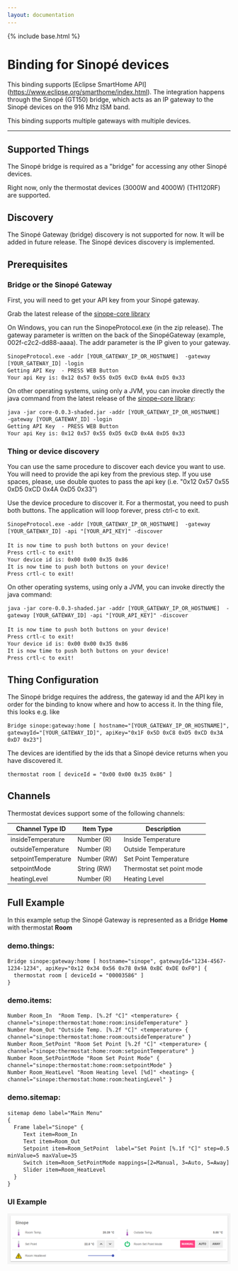 ```yaml
---
layout: documentation
---
```


{% include base.html %}

# Binding for Sinopé devices

This binding supports [Eclipse SmartHome API] (<https://www.eclipse.org/smarthome/index.html>).
The integration happens through the Sinopé (GT150) bridge, which acts as an IP gateway to the Sinopé devices on the 916 Mhz ISM band.

This binding supports multiple gateways with multiple devices.

---

## Supported Things

The Sinopé bridge is required as a "bridge" for accessing any other Sinopé devices.

Right now, only the thermostat devices (3000W and 4000W) (TH1120RF) are supported.

## Discovery

The Sinopé Gateway (bridge) discovery is not supported for now. It will be added in future release.
The Sinopé devices discovery is implemented. 

## Prerequisites

### Bridge or the Sinopé Gateway 
First, you will need to get your API key from your Sinopé gateway.

Grab the latest release of the [sinope-core library](<https://github.com/chaton78/sinope-core/releases>)

On Windows, you can run the SinopeProtocol.exe (in the zip release). 
The gateway parameter is written on the back of the SinopéGateway (example, 002f-c2c2-dd88-aaaa). 
The addr parameter is the IP given to your gateway.

```
SinopeProtocol.exe -addr [YOUR_GATEWAY_IP_OR_HOSTNAME]  -gateway [YOUR_GATEWAY_ID] -login
Getting API Key  - PRESS WEB Button
Your api Key is: 0x12 0x57 0x55 0xD5 0xCD 0x4A 0xD5 0x33

```
 On other operating systems, using only a JVM, you can invoke directly the java command from the latest release of the [sinope-core library](<https://github.com/chaton78/sinope-core/releases>):
 
```
java -jar core-0.0.3-shaded.jar -addr [YOUR_GATEWAY_IP_OR_HOSTNAME]   -gateway [YOUR_GATEWAY_ID] -login
Getting API Key  - PRESS WEB Button
Your api Key is: 0x12 0x57 0x55 0xD5 0xCD 0x4A 0xD5 0x33

```
### Thing or device discovery

You can use the same procedure to discover each device you want to use. 
You will need to provide the api key from the previous step. 
If you use spaces, please, use double quotes to pass the api key (i.e. "0x12 0x57 0x55 0xD5 0xCD 0x4A 0xD5 0x33") 

Use the device procedure to discover it. 
For a thermostat, you need to push both buttons. 
The application will loop forever, press ctrl-c to exit.

```
SinopeProtocol.exe -addr [YOUR_GATEWAY_IP_OR_HOSTNAME]  -gateway [YOUR_GATEWAY_ID] -api "[YOUR_API_KEY]" -discover

It is now time to push both buttons on your device!
Press crtl-c to exit!
Your device id is: 0x00 0x00 0x35 0x86
It is now time to push both buttons on your device!
Press crtl-c to exit!
```
On other operating systems, using only a JVM, you can invoke directly the java command:

```
java -jar core-0.0.3-shaded.jar -addr [YOUR_GATEWAY_IP_OR_HOSTNAME]  -gateway [YOUR_GATEWAY_ID] -api "[YOUR_API_KEY]" -discover

It is now time to push both buttons on your device!
Press crtl-c to exit!
Your device id is: 0x00 0x00 0x35 0x86
It is now time to push both buttons on your device!
Press crtl-c to exit!
```
## Thing Configuration

The Sinopé bridge requires the address, the gateway id and the API key in order for the binding to know where and how to access it.
In the thing file, this looks e.g. like

```
Bridge sinope:gateway:home [ hostname="[YOUR_GATEWAY_IP_OR_HOSTNAME]", gatewayId="[YOUR_GATEWAY_ID]", apiKey="0x1F 0x5D 0xC8 0xD5 0xCD 0x3A 0xD7 0x23"]
```
The devices are identified by the ids that a Sinopé device returns when you have discovered it.

```
thermostat room [ deviceId = "0x00 0x00 0x35 0x86" ]
```
## Channels

Thermostat devices support some of the following channels:

 Channel Type ID     | Item Type   | Description                                                                                                                            
---------------------|-------------|----------------------------------------------------------------------------------------------------------------------------------------|
 insideTemperature   | Number (R)  | Inside Temperature                                                                                                                     |   
 outsideTemperature  | Number (R)  | Outside Temperature                                                                                                                    | 
 setpointTemperature | Number (RW) | Set Point Temperature                                                                                                                  | 
 setpointMode        | String (RW) | Thermostat set point mode                                                                                                              |     
 heatingLevel        | Number (R)  | Heating Level                                                                                                                             | 

## Full Example

In this example setup the Sinopé Gateway is represented as a Bridge **Home** with thermostat **Room**

### demo.things:

```
Bridge sinope:gateway:home [ hostname="sinope", gatewayId="1234-4567-1234-1234", apiKey="0x12 0x34 0x56 0x78 0x9A 0xBC 0xDE 0xF0"] {
  thermostat room [ deviceId = "00003586" ]
}
```

### demo.items:

```
Number Room_In  "Room Temp. [%.2f °C]" <temperature> { channel="sinope:thermostat:home:room:insideTemperature" }
Number Room_Out "Outside Temp. [%.2f °C]" <temperature> { channel="sinope:thermostat:home:room:outsideTemperature" }
Number Room_SetPoint "Room Set Point [%.2f °C]" <temperature> { channel="sinope:thermostat:home:room:setpointTemperature" }
Number Room_SetPointMode "Room Set Point Mode" { channel="sinope:thermostat:home:room:setpointMode" }
Number Room_HeatLevel "Room Heating level [%d]" <heating> { channel="sinope:thermostat:home:room:heatingLevel" }
```

### demo.sitemap:

```
sitemap demo label="Main Menu"
{ 
  Frame label="Sinope" {
     Text item=Room_In   
     Text item=Room_Out
     Setpoint item=Room_SetPoint  label="Set Point [%.1f °C]" step=0.5 minValue=5 maxValue=35
     Switch item=Room_SetPointMode mappings=[2=Manual, 3=Auto, 5=Away]
     Slider item=Room_HeatLevel
  }
}
```
### UI Example

![Example](doc/OpenHab.png)
